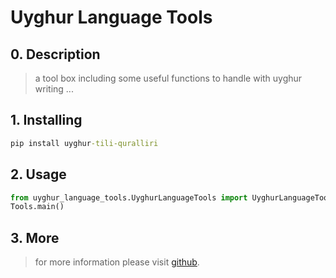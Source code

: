 # Uyghur Language Tools

## 0. Description

> a tool box including some useful functions to handle with uyghur writing ...

## 1. Installing

```cmd
pip install uyghur-tili-quralliri
```

## 2. Usage

```python
from uyghur_language_tools.UyghurLanguageTools import UyghurLanguageTools as Tools
Tools.main()
```

## 3. More

> for more information please visit [github](https://github.com/atypicalim/uyghur-tili-quralliri).
